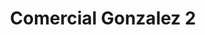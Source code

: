 ---
title: "Comercial Gonzalez 2"
url: /camilo-ponce-enriquez/comercial-gonzalez-2/
shop: general
---